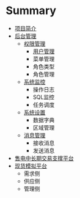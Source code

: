 # Summary

* [项目简介](README.md)
* [后台管理](chapter1.md)
  * [权限管理](chapter1/quan-xian-guan-li.md)
    * [用户管理](chapter1/quan-xian-guan-li/yong-hu-guan-li.md)
    * 菜单管理
    * 角色类型
    * 角色管理
  * [系统监控](chapter1/xi-tong-jian-kong.md)
    * 操作日志
    * SQL监控
    * 任务调度
  * [系统设置](chapter1/xi-tong-she-zhi.md)
    * 数据字典
    * 区域管理
  * [消息管理](chapter1/xiao-xi-guan-li.md)
    * 接收消息
    * 发送消息
* [售电中长期交易支撑平台](shou-dian-zhong-chang-qi.md)
* [现货模拟平台](xian-huo-mo-ni-ping-tai.md)
  * 需求侧
  * 供应侧
  * 管理侧

